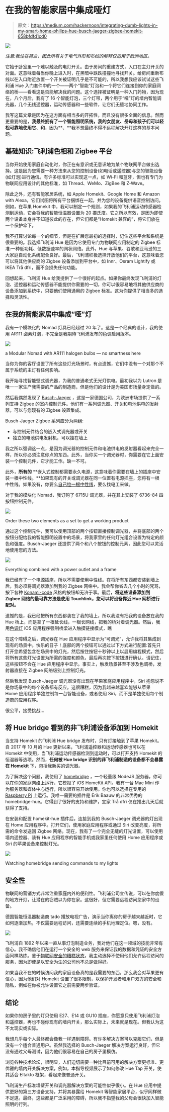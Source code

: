 # 在我的智能家居中集成哑灯

> 原文：<https://medium.com/hackernoon/integrating-dumb-lights-in-my-smart-home-philips-hue-busch-jaeger-zigbee-homekit-658bfdfd1cd0>

![](img/0d7ce19f0af2f2beab38f2e90812181e.png)

*注意:我住在荷兰，因此所有关于电气外形和布线的解释仅适用于欧洲地区。*

它始于卧室里一个难以触及的电灯开关。由于房间的重建方式，入口在主灯开关的对面。这意味着每当你晚上进入时，在黑暗中跌跌撞撞地寻找开关。给房间重新布线以在入口附近放置一个开关被证明几乎是不可能的，所以我想我应该试试这些飞利浦 Hue 入门套件中的一个——两个“智能”灯泡和一个将它们连接到你的家庭网络的桥——看看这是否能解决我的问题。这个选择被证明是一种入门药物，因为现在，八个月后，我有了 16 个智能灯泡，三个灯带，两个用于“哑”灯的墙内智能调光器，几个无线遥控器，运动传感器和一些软件，让它们无缝地协同工作。

我写这篇文章是因为在这方面有相当多的开拓性，而且没有很多全面的信息。然而更重要的是，**我最终拥有了一个智能照明系统，我的女朋友、岳母和孩子们可以轻松可靠地使用它**、**和**，因为**、**我不想最终不得不远程解决开灯这样的基本问题。

## 基础知识:飞利浦色相和 Zigbee 平台

当你开始使用家庭自动化时，你正在有意识或无意识地为某个物联网平台做出选择。这是因为您需要一种方法来从您的控制设备(如电话或遥控器)与您的智能设备(如灯泡)进行通信。有许多标准可以实现这一点，如 Wi-Fi 和蓝牙，但也有专门为物联网应用设计的其他标准，如 Thread、WeMo、ZigBee 和 Z-Wave。

除此之外，还有智能家居系统，如 Apple Homekit、Google Home 和 Amazon with Alexa，它们试图将所有平台捆绑在一起，并为您的设备提供语音控制访问。例如，在苹果 Homekit 中，我可以制定一个规则，如果我的飞利浦运动传感器检测到运动，它会将我的智能恒温器设置为 20 摄氏度。它之所以有效，是因为即使两个设备本身并不知道彼此的存在，但它们都是“Homekit 兼容的”，将它们放在一个保护伞下。

我不打算讨论每一个的细节，但是在扩展您最初的选择时，记住这些平台和系统是很重要的。我选择飞利浦 Hue 是因为它使用专门为物联网应用制定的 Zigbee 标准:一种低功耗、低数据速率的网状网络。此外，Hue 与苹果、谷歌和亚马逊的三大家庭自动化系统配合良好。最后，飞利浦积极选择开放他们的平台，这意味着您可以将其他供应商的 Zigbee 设备添加到平台中，如 Innr、Osram Lightify 或 IKEA Trå dfri，而不会损失任何功能。

回想起来，飞利浦 Hue 给我提供了一个很好的起点。如果你最终发现飞利浦的灯泡、遥控器和运动传感器不能提供你需要的一切，你可以很容易地将其他供应商的设备添加到系统中，只要他们使用通用的 Zigbee 标准。这为你提供了相当多的选择和灵活性。

## 在我的智能家居中集成“哑”灯

我有一个模块化的 Nomad 灯具已经超过 20 年了。这是一个经典的设计，我的使用 AR111 卤素灯泡，不完全是我期待飞利浦发布的色调启用版本。

![](img/4445bf8cb54de364bcf8655faa320f2d.png)

a Modular Nomad with AR111 halogen bulbs — no smartness here

当你为你的客厅设置了所有这些灯光场景时，有点遗憾，它们中没有一个对那个不属于系统的主灯有任何影响。

我开始寻找智能壁式调光器，为我的普通老式无光灯供电。最初我以为 Lutron 是唯一一家生产我需要的产品的制造商，但是他们的设计是为美国市场量身定做的。

然后我偶然发现了 [Busch-Jaeger](https://www.busch-jaeger.de/en/products/product-solutions/remote-control/zigbee-light-link/) ，这是一家德国公司，为欧洲市场提供了一系列支持 Zigbee 的室内控制元件。他们有一系列调光器、开关和电池供电的发射器，可以与您现有的 Zigbee 设置集成。

Busch-Jaeger Zigbee 系列应分为两组:

*   与控制元件结合的嵌入式调光器或开关
*   独立的电池供电发射机，可以挂在墙上

我之所以强调这一点，是因为调光器的控制元件和电池供电的发射器看起来完全一样，所以你必须注意你点的东西。此外，当你买一个调光器时，你需要在它上面安装一个控制元件，它才能工作。缺一不可。

此外，**所有的** **嵌入式控制都需要永久电源，这意味着你需要在墙上的插座中安装一根中性线。**如果现有的开关或调光器在同一位置有电源插座，您将有一根中性线。如果没有，你要么[自己拉一根中性线](https://www.youtube.com/watch?v=4-77YdzI_0Y)，要么找电工来做。

对于我的模块化 Nomad，我订购了 6715U 调光器，并在其上安装了 6736–84 四按钮控制元件。

![](img/b870e8e72b2524df4bd53bfb0e85c12d.png)

Order these two elements as a set to get a working product

通过这个控制元件，我可以使用顶部的两个按钮直接控制调光器，并将底部的两个按钮分配给我的智能照明设置中的场景，将我家里的任何灯光组合设置为特定的颜色和强度。Busch-Jaeger 还提供了两个和八个按钮的控制元素，因此您可以灵活地使用您的方法。

![](img/3c3efc8b6043fddb29b6268ae4efd870.png)

Everything combined with a power outlet and a frame

我已经有了一个电源插座，所以不需要使用中性线。在将所有东西都安装到墙上后，我必须将调光器添加到我的 Zigbee 网络中。我会帮你省去几个小时的咒骂，按下各种 [Konami-code](https://en.wikipedia.org/wiki/Konami_Code) 风格的按钮却无济于事。最后，**将这些设备添加到 Zigbee 网络的最可靠方法是使用 Touchlink，您可以将设备靠近 Hue 网桥进行配对。**

遗憾的是，我已经把所有东西都装在了我的墙上，所以我没有把我的设备放在我的 Hue 桥上，而是拿了一根延长线，一根长网线，把我的桥对着调光器。然后，我用[色调灯](https://itunes.apple.com/us/app/hue-lights/id762009425) iOS 应用程序强制桥梁进入触摸链接模式，瞧

在这个障碍之后，调光器在 Hue 应用程序中显示为“可调光”，允许我将其集成到现有的场景中。快乐的日子！底部的两个按钮可以通过以下方式进行配置:首先只打开您希望包含在场景中的灯光，然后按住按钮十秒钟以上以启用编程模式，然后将所有这些灯光设置为所需的强度和颜色，最后再次按下按钮进行确认。请记住，这些按钮不会在 Hue 应用程序中显示。事实上，触发场景甚至不涉及色调桥，发射器直接在 Zigbee 网络级别上控制灯光。

然后我发现 Busch-Jaeger 调光器没有出现在苹果家庭应用程序中，Siri 抱怨说不是你场景中的每个设备都有反应。这很糟糕，因为我越来越喜欢能够从苹果 Home 应用程序单独控制每一台智能设备，或者使用 Siri，而不是单独使用每个制造商的应用程序。

很公平，接受挑战…

## 将 Hue bridge 看到的非飞利浦设备添加到 Homekit

当支持 Homekit 的飞利浦 Hue bridge 发布时，只有灯接触到了苹果 Homekit。自 2017 年 10 月的 Hue 更新以来，飞利浦遥控器和运动传感器也可以在 Homekit 中使用，当飞利浦运动传感器检测到运动时，可以打开支持 Homekit 的恒温器等选项。然而，**任何被 Hue bridge 识别的非飞利浦制造的设备都不会暴露在 Homekit** 下，包括我新买的调光器。

为了解决这个问题，我使用了 [homebridge](https://www.npmjs.com/package/homebridge) ，一个轻量级 NodeJS 服务器，你可以在你的家庭网络上运行，它模拟了 iOS HomeKit API。我有一台 Mac Mini 作为服务器和媒体中心运行，所以很容易开始使用。你也可以选择在专用的 [Raspberry Pi](https://github.com/nfarina/homebridge/wiki/Running-HomeBridge-on-a-Raspberry-Pi) 上运行。我唯一需要的插件是 Erik Baauw 的非常优秀的 homebridge-hue。它得到了很好的支持和维护，宜家 Trå dfri 仅在推出几天后就获得了支持。

在安装和配置 homekit-hue 插件后，连接到我的 Busch-Jaeger 调光器的灯出现在 Home 应用程序中。打开它们，使用家庭应用程序或通过 Siri 改变亮度，将所需的命令发送回 Zigbee 网络。现在，我有了一个完全无缝的灯光设置，可以使用墙内遥控器、装有 Hue 应用程序的智能手机或我家里任何使用 Home 应用程序或 Siri 的苹果设备来控制灯光。

![](img/e266101fb219acf008f797ec7437167a.png)

Watching homebridge sending commands to my lights

## 安全性

物联网的营销方式非常注重家庭内外的便利性。飞利浦公司宣传说，可以在你度假的地方开灯，让潜在的窃贼以为你在家。这很好，但它需要远程访问您家中的设备。

德国智能恒温器制造商 tado 播放电视广告，演示当你离你的房子越来越近时，它如何逐渐加热，不仅需要远程访问，还需要连续的手机地理定位。嗯，没有。

![](img/4eebfd677fb6e53bf31a71b07a1faa47.png)

飞利浦自 1892 年以来一直从事灯泡制造业务，我对他们在这一领域的技能非常有信心。我不确信他们在运行一个安全的 web 服务来保证我的数据和凭证的安全方面同样熟练。鉴于[物联网安全的糟糕状态](https://boingboing.net/2017/11/16/unsafe-at-any-speed-2.html)，我主动选择不使用他们允许远程访问的服务，因为即使是以安全为生的公司也不总是做得好。

如果当我不在的时候访问我的家庭设备真的是我需要的东西，那么我会对苹果更有信心，因为他们对 Homekit 设置了很多限制，以保护开发者和用户双方的安全和隐私，例如在你被允许设置它之前需要两步验证。

## 结论

如果你的房子里的灯只使用 E27、E14 或 GU10 插座，你愿意只使用飞利浦灯泡和遥控器，再也不碰你现有的墙内开关，那么实际上，未来就是现在。但我认为这不太现实或实际。

我想几乎每个人最终都会像我一样遇到障碍。有许多解决方案可以克服它们，但是没有一个适合普通用户。虽然我选择的 Busch-Jaeger 解决方案运行良好，但它没有通过父母测试，因为他们很容易在自己的房子里模仿。

浏览各种技术论坛，很明显，人们迫切需要一种比目前可用的解决方案更标准、更优雅的墙内开关解决方案，例如，本指导视频展示了如何修改 Hue Tap 开关，使其适合 Eltakto 框架，看起来像普通开关。

飞利浦生产标准墙壁开关和调光器解决方案的可能性似乎很小。在 Hue 应用中提供更好的第三方设备支持，并将其暴露给 Homekit 等智能家居平台，似乎同样微不足道。最终，这些都是广泛采用的障碍，所以我不指望我的父母会很快加入智能照明的行列。